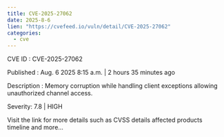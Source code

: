 ```yaml
--- 
title: CVE-2025-27062
date: 2025-8-6
lien: "https://cvefeed.io/vuln/detail/CVE-2025-27062"
categories:
  - cve
---
```


CVE ID : CVE-2025-27062

Published :  Aug. 6
2025
8:15 a.m. | 2 hours
35 minutes ago

Description : Memory corruption while handling client exceptions
allowing unauthorized channel access.

Severity: 7.8 | HIGH

Visit the link for more details
such as CVSS details
affected products
timeline
and more...
